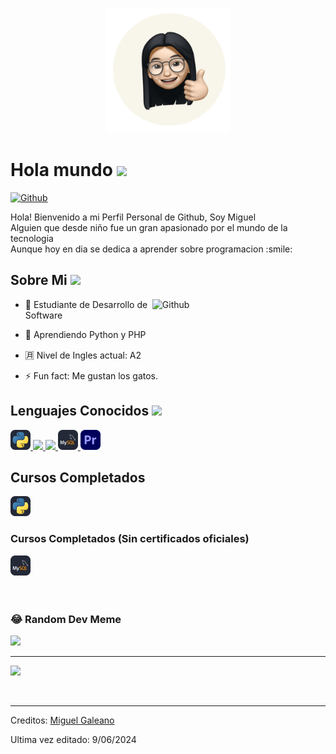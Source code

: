 <p align="center">
    <img width="200" src="https://github.com/Kathryn-Jie/Kathryn-Jie/blob/main/kathryn.png">
</p>

<h1> Hola mundo <img src = "https://raw.githubusercontent.com/MartinHeinz/MartinHeinz/master/wave.gif" width = 30px> </h1>
<p align='center'>
</p>



[![Github](https://img.shields.io/github/followers/Aditya664?label=Follow&style=social)](https://github.com/Aditya664)

<div size='20px'> Hola! Bienvenido a mi Perfil Personal de Github, Soy Miguel <br>
Alguien que desde niño fue un gran apasionado por el mundo de la tecnologia <br>
Aunque hoy en dia se dedica a aprender sobre programacion :smile: 
</div>

<h2> Sobre Mi <img src = "https://media0.giphy.com/media/KDDpcKigbfFpnejZs6/giphy.gif?cid=ecf05e47oy6f4zjs8g1qoiystc56cu7r9tb8a1fe76e05oty&rid=giphy.gif" width = 100px></h2>

<img width="55%" align="right" alt="Github" src="https://raw.githubusercontent.com/onimur/.github/master/.resources/git-header.svg" />

- 🔭 Estudiante de Desarrollo de Software
  
- 🌱 Aprendiendo Python y PHP
- 🈷️ Nivel de Ingles actual: A2
- ⚡ Fun fact: Me gustan los gatos.

<h2> Lenguajes Conocidos  <img src = "https://media2.giphy.com/media/QssGEmpkyEOhBCb7e1/giphy.gif?cid=ecf05e47a0n3gi1bfqntqmob8g9aid1oyj2wr3ds3mg700bl&rid=giphy.gif" width = 32px> </h2>
<a href=  ><img width ='32px' src =https://github.com/tandpfun/skill-icons/blob/main/icons/Python-Dark.svg?short_path=dd0e485> </a>
<a href=  ><img width ='32px' src ='https://raw.githubusercontent.com/rahulbanerjee26/githubAboutMeGenerator/main/icons/css.svg'> </a>
<a href=  ><img width ='32px' src ='https://raw.githubusercontent.com/rahulbanerjee26/githubAboutMeGenerator/main/icons/html.svg'> </a>
<a href=  ><img width ='32px' src =https://github.com/tandpfun/skill-icons/blob/main/icons/MySQL-Dark.svg> </a>
<a href=  ><img width ='32px' src =https://github.com/tandpfun/skill-icons/blob/main/icons/Premiere.svg> </a>

<h2> Cursos Completados  </h2>
<a href= https://drive.google.com/file/d/15LurBP92I3FhUTpsvoa42t_VDV9S0FAS/view> <img width ='32px' src =https://github.com/tandpfun/skill-icons/blob/main/icons/Python-Dark.svg?short_path=dd0e485 > </a>

<h3> Cursos Completados (Sin certificados oficiales)  </h3> 
<a href= https://drive.google.com/file/d/1gfhsxxipmmUoHlnambLqbj0tO9fsfQTc/view?usp=sharing> <img width ='32px' src =https://github.com/tandpfun/skill-icons/blob/main/icons/MySQL-Dark.svg > </a>


<br>
<br>
  <br>
  
### 😂 Random Dev Meme
<img src='https://memer-new.vercel.app/' style="height: 400px;"/>

---
[![](https://visitcount.itsvg.in/api?id=DarkXz7&icon=0&color=0)](https://visitcount.itsvg.in)


<br>


-----
Creditos: [Miguel Galeano](https://github.com/DarkXz7)

Ultima vez editado: 9/06/2024
